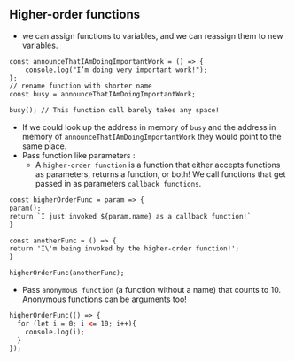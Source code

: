 ## Higher-order functions
- we can assign functions to variables, and we can reassign them to new variables.
```html
const announceThatIAmDoingImportantWork = () => {
    console.log("I’m doing very important work!");
};
// rename function with shorter name
const busy = announceThatIAmDoingImportantWork;

busy(); // This function call barely takes any space!
```
- If we could look up the address in memory of `busy` and the address in memory of `announceThatIAmDoingImportantWork` they would point to the same place.
- Pass function like parameters :
  - A `higher-order function` is a function that either accepts functions as parameters, returns a function, or both! We call functions that get passed in as parameters `callback functions`.
```html
const higherOrderFunc = param => {
param();
return `I just invoked ${param.name} as a callback function!`
}

const anotherFunc = () => {
return 'I\'m being invoked by the higher-order function!';
}

higherOrderFunc(anotherFunc);
```
 - Pass `anonymous function` (a function without a name) that counts to 10. Anonymous functions can be arguments too!
```html
higherOrderFunc(() => {
  for (let i = 0; i <= 10; i++){
    console.log(i);
  }
});
```